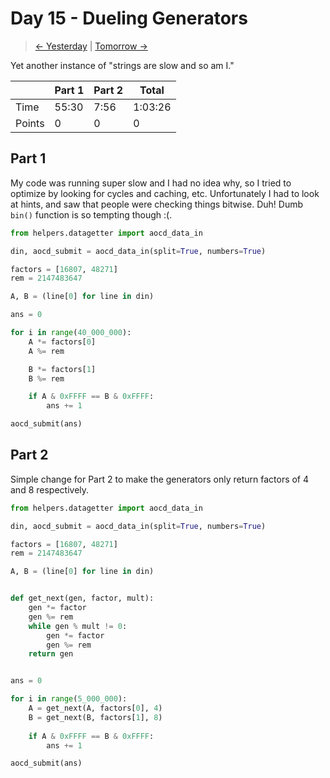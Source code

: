 # Day 15 - Dueling Generators

> [<- Yesterday](14.md) | [Tomorrow ->](16.md)

Yet another instance of "strings are slow and so am I."

|        | Part 1 | Part 2 | Total   |
|--------|--------|--------|---------|
| Time   | 55:30  | 7:56   | 1:03:26 |
| Points | 0      | 0      | 0       |

## Part 1

My code was running super slow and I had no idea why, so I tried to optimize by looking for cycles and caching, etc. Unfortunately I had to look at hints, and saw that people were checking things bitwise. Duh! Dumb `bin()` function is so tempting though :(.

```python
from helpers.datagetter import aocd_data_in

din, aocd_submit = aocd_data_in(split=True, numbers=True)

factors = [16807, 48271]
rem = 2147483647

A, B = (line[0] for line in din)

ans = 0

for i in range(40_000_000):
    A *= factors[0]
    A %= rem

    B *= factors[1]
    B %= rem

    if A & 0xFFFF == B & 0xFFFF:
        ans += 1

aocd_submit(ans)
```

## Part 2

Simple change for Part 2 to make the generators only return factors of 4 and 8 respectively.

```python
from helpers.datagetter import aocd_data_in

din, aocd_submit = aocd_data_in(split=True, numbers=True)

factors = [16807, 48271]
rem = 2147483647

A, B = (line[0] for line in din)


def get_next(gen, factor, mult):
    gen *= factor
    gen %= rem
    while gen % mult != 0:
        gen *= factor
        gen %= rem
    return gen


ans = 0

for i in range(5_000_000):
    A = get_next(A, factors[0], 4)
    B = get_next(B, factors[1], 8)
    
    if A & 0xFFFF == B & 0xFFFF:
        ans += 1

aocd_submit(ans)
```
